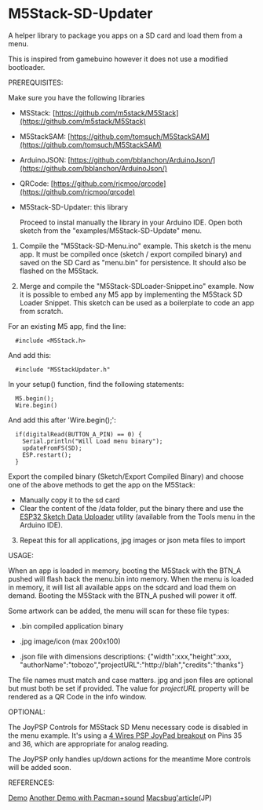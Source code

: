 # M5Stack-SD-Updater

A helper library to package you apps on a SD card and load them from a menu.

This is inspired from gamebuino however it does not use a modified bootloader.


PREREQUISITES:

Make sure you have the following libraries

- MSStack: [https://github.com/m5stack/M5Stack](https://github.com/m5stack/M5Stack)
- M5StackSAM: [https://github.com/tomsuch/M5StackSAM](https://github.com/tomsuch/M5StackSAM)
- ArduinoJSON: [https://github.com/bblanchon/ArduinoJson/](https://github.com/bblanchon/ArduinoJson/)
- QRCode: [https://github.com/ricmoo/qrcode](https://github.com/ricmoo/qrcode)
- M5Stack-SD-Updater: this library


  Proceed to instal manually the library in your Arduino IDE.
  Open both sketch from the "examples/M5Stack-SD-Update" menu.


1) Compile the "M5Stack-SD-Menu.ino" example. This sketch is the menu app. It must be compiled once (sketch / export compiled binary) and saved on the SD Card as "menu.bin" for persistence. It should also be flashed on the M5Stack.


2) Merge and compile the "M5Stack-SDLoader-Snippet.ino" example. Now it is possible to embed any M5 app by implementing the 
  M5Stack SD Loader Snippet. This sketch can be used as a boilerplate to code an app from 
  scratch.

  For an existing M5 app, find the line:

      #include <M5Stack.h>
      
  And add this:
      
      #include "M5StackUpdater.h"
      
  In your setup() function, find the following statements:

      M5.begin();
      Wire.begin()

  And add this after 'Wire.begin();':

      if(digitalRead(BUTTON_A_PIN) == 0) {
        Serial.println("Will Load menu binary");
        updateFromFS(SD);
        ESP.restart();
      }
      
  Export the compiled binary (Sketch/Export Compiled Binary) and choose one of the above methods to get the app on the M5Stack:

  - Manually copy it to the sd card
  - Clear the content of the /data folder, put the binary there and use the [ESP32 Sketch Data Uploader](https://github.com/me-no-dev/arduino-esp32fs-plugin) utility (available from the Tools menu in the Arduino IDE).
      
      
3) Repeat this for all applications, jpg images or json meta files to import


USAGE:

When an app is loaded in memory, booting the M5Stack with the BTN_A pushed will flash back the menu.bin into memory. When the menu is loaded in memory, it will list all available apps on the sdcard and load them on demand. Booting the M5Stack with the BTN_A pushed will power it off.

Some artwork can be added, the menu will scan for these file types:
  
  - .bin compiled application binary
    
  - .jpg image/icon (max 200x100)
    
  - .json file with dimensions descriptions: {"width":xxx,"height":xxx, "authorName":"tobozo","projectURL":"http://blah","credits":"thanks"} 
    

  The file names must match and case matters.
  jpg and json files are optional but must both be set if provided.
  The value for *projectURL* property will be rendered as a QR Code in the info window.


OPTIONAL:

The JoyPSP Controls for M5Stack SD Menu necessary code is disabled in the menu example.
It's using a [4 Wires PSP JoyPad breakout](https://www.google.fr/search?q=psp+joypad+breakout) on Pins 35 and 36, which are appropriate for analog reading.

The JoyPSP only handles up/down actions for the meantime
More controls will be added soon.


REFERENCES:

  [Demo](https://youtu.be/myQfeYxyc3o)
  [Another Demo with Pacman+sound](https://youtu.be/36fgNCecoEg)
  [Macsbug'article](https://macsbug.wordpress.com/2018/03/12/m5stack-sd-updater/)(JP)
 